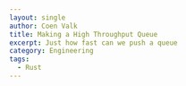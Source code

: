 ```yaml
---
layout: single
author: Coen Valk
title: Making a High Throughput Queue
excerpt: Just how fast can we push a queue
category: Engineering
tags:
  - Rust
---
```



